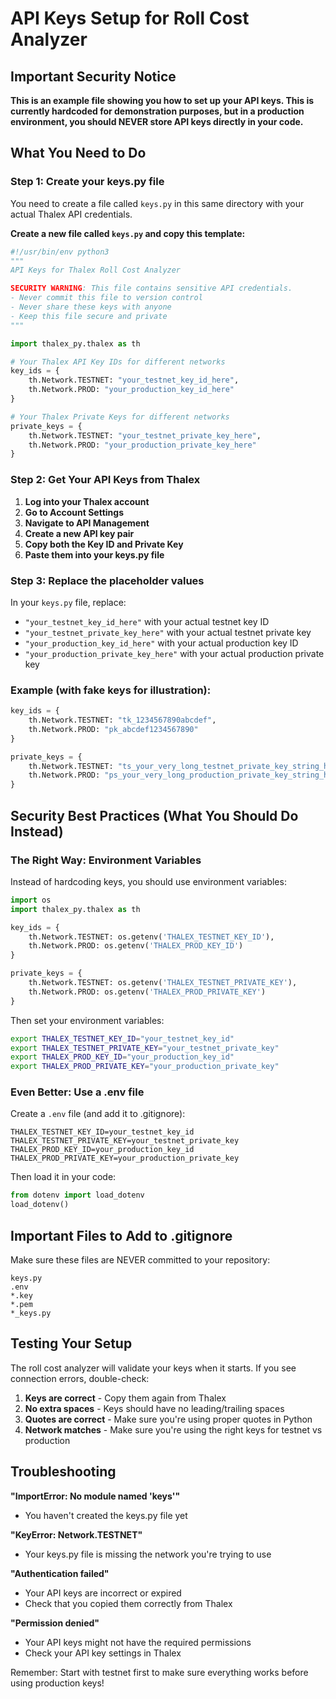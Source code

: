 
# API Keys Setup for Roll Cost Analyzer

## Important Security Notice

**This is an example file showing you how to set up your API keys. This is currently hardcoded for demonstration purposes, but in a production environment, you should NEVER store API keys directly in your code.**

## What You Need to Do

### Step 1: Create your keys.py file

You need to create a file called `keys.py` in this same directory with your actual Thalex API credentials.

**Create a new file called `keys.py` and copy this template:**

```python
#!/usr/bin/env python3
"""
API Keys for Thalex Roll Cost Analyzer

SECURITY WARNING: This file contains sensitive API credentials.
- Never commit this file to version control
- Never share these keys with anyone
- Keep this file secure and private
"""

import thalex_py.thalex as th

# Your Thalex API Key IDs for different networks
key_ids = {
    th.Network.TESTNET: "your_testnet_key_id_here",
    th.Network.PROD: "your_production_key_id_here"
}

# Your Thalex Private Keys for different networks
private_keys = {
    th.Network.TESTNET: "your_testnet_private_key_here", 
    th.Network.PROD: "your_production_private_key_here"
}
```

### Step 2: Get Your API Keys from Thalex

1. **Log into your Thalex account**
2. **Go to Account Settings**
3. **Navigate to API Management**
4. **Create a new API key pair**
5. **Copy both the Key ID and Private Key**
6. **Paste them into your keys.py file**

### Step 3: Replace the placeholder values

In your `keys.py` file, replace:
- `"your_testnet_key_id_here"` with your actual testnet key ID
- `"your_testnet_private_key_here"` with your actual testnet private key
- `"your_production_key_id_here"` with your actual production key ID
- `"your_production_private_key_here"` with your actual production private key

### Example (with fake keys for illustration):

```python
key_ids = {
    th.Network.TESTNET: "tk_1234567890abcdef",
    th.Network.PROD: "pk_abcdef1234567890"
}

private_keys = {
    th.Network.TESTNET: "ts_your_very_long_testnet_private_key_string_here",
    th.Network.PROD: "ps_your_very_long_production_private_key_string_here"
}
```

## Security Best Practices (What You Should Do Instead)

### The Right Way: Environment Variables

Instead of hardcoding keys, you should use environment variables:

```python
import os
import thalex_py.thalex as th

key_ids = {
    th.Network.TESTNET: os.getenv('THALEX_TESTNET_KEY_ID'),
    th.Network.PROD: os.getenv('THALEX_PROD_KEY_ID')
}

private_keys = {
    th.Network.TESTNET: os.getenv('THALEX_TESTNET_PRIVATE_KEY'),
    th.Network.PROD: os.getenv('THALEX_PROD_PRIVATE_KEY')
}
```

Then set your environment variables:
```bash
export THALEX_TESTNET_KEY_ID="your_testnet_key_id"
export THALEX_TESTNET_PRIVATE_KEY="your_testnet_private_key"
export THALEX_PROD_KEY_ID="your_production_key_id"
export THALEX_PROD_PRIVATE_KEY="your_production_private_key"
```

### Even Better: Use a .env file

Create a `.env` file (and add it to .gitignore):
```
THALEX_TESTNET_KEY_ID=your_testnet_key_id
THALEX_TESTNET_PRIVATE_KEY=your_testnet_private_key
THALEX_PROD_KEY_ID=your_production_key_id
THALEX_PROD_PRIVATE_KEY=your_production_private_key
```

Then load it in your code:
```python
from dotenv import load_dotenv
load_dotenv()
```

## Important Files to Add to .gitignore

Make sure these files are NEVER committed to your repository:
```
keys.py
.env
*.key
*.pem
*_keys.py
```

## Testing Your Setup

The roll cost analyzer will validate your keys when it starts. If you see connection errors, double-check:

1. **Keys are correct** - Copy them again from Thalex
2. **No extra spaces** - Keys should have no leading/trailing spaces
3. **Quotes are correct** - Make sure you're using proper quotes in Python
4. **Network matches** - Make sure you're using the right keys for testnet vs production

## Troubleshooting

**"ImportError: No module named 'keys'"**
- You haven't created the keys.py file yet

**"KeyError: Network.TESTNET"**
- Your keys.py file is missing the network you're trying to use

**"Authentication failed"**
- Your API keys are incorrect or expired
- Check that you copied them correctly from Thalex

**"Permission denied"**
- Your API keys might not have the required permissions
- Check your API key settings in Thalex

Remember: Start with testnet first to make sure everything works before using production keys!
